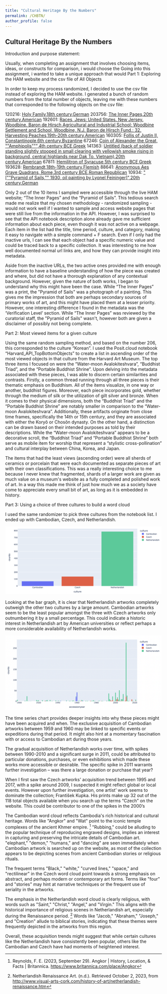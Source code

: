 ```yaml
---
title: "Cultural Heritage By the Numbers"
permalink: /CHBTN/
author_profile: false
---
```


## Cultural Heritage By the Numbers

Introduction and purpose statement: 

Usually, when completing an assignment that involves choosing items, ideas, or constructs for comparison, i would choose the 
Going into this assignment, i wanted to take a unique approach that would 
Part 1: Exploring the HAM website and the csv file of All Objects

In order to keep my process randomized, I decided to use the csv file instead of exploring the HAM website. I generated a bunch of random numbers from the total number of objects, leaving me with these numbers that corresponded to the following objects on the csv file: 

120216: [Holy Family,18th century,German](https://www.harvardartmuseums.org/collections/object/299295,https://nrs.harvard.edu/urn-3:HUAM:INV002077_dynmc)
203756: [The Inner Pages,20th century,American](https://www.harvardartmuseums.org/collections/object/250621)
192601: [Races, Jews: United States. New Jersey. Woodbine. Baron de Hirsch Agricultural and Industrial School: Woodbine Settlement and School, Woodbine, N.J. Baron de Hirsch Fund.: 32. Harvesting Peaches,19th-20th century,American](https://www.harvardartmuseums.org/collections/object/314695,https://nrs.harvard.edu/urn-3:HUAM:OCP19424_dynmc)
160305: [Follis of Justin II, Constantinople,6th century,Byzantine](https://www.harvardartmuseums.org/collections/object/196514,https://nrs.harvard.edu/urn-3:HUAM:COIN13167_dlvr)
67246: [Coin of Alexander the Great, ""Amphipolis""",4th century BCE,Greek](https://www.harvardartmuseums.org/collections/object/176706,https://nrs.harvard.edu/urn-3:HUAM:COIN06300_dlvr)
141363: [Untitled (back of soldier standing slightly stooped in small clearing with yellowish smoke rising in background, central highlands near Dak To, Vietnam),20th century,American](https://www.harvardartmuseums.org/collections/object/327592,https://nrs.harvard.edu/urn-3:HUAM:INV198116_dynmc)
67811: [Hemilitron of Syracuse,5th century BCE,Greek](https://www.harvardartmuseums.org/collections/object/177280,https://nrs.harvard.edu/urn-3:HUAM:COIN11062_dlvr)
193628: [Rembrandt,18th-19th century,Flemish](https://www.harvardartmuseums.org/collections/object/239525,https://nrs.harvard.edu/urn-3:HUAM:INV216598_dynmc)
88641: [Anonymous Aes Grave Quadrans, Rome,3rd century BCE,Roman Republican](https://www.harvardartmuseums.org/collections/object/180746,https://nrs.harvard.edu/urn-3:HUAM:COIN04981_dlvr)
10934: ["[""Pyramid of Sails,"" 1930, oil painting by Lyonel Feininger]",20th century,German](https://www.harvardartmuseums.org/collections/object/29383)

Only 2 out of the 10 items I sampled were accessible through the live HAM website; “The Inner Pages” and the “Pyramid of Sails”. This tedious search made me realize that my chosen methodology - randomized sampling - would not work well if I wanted to sample and access website pages that were still live from the information in the API. However, I was surprised to see that the API notebook description alone already gave me sufficient information about each piece, even though it was not active on a webpage. Each item in the list had the title, time period, culture, and category, making it easy to navigate with a simple command + F search. Even if I only had the inactive urls, I can see that each object had a specific numeric value and could be traced back to a specific collection. It was interesting to me how well documented normal url links are, and how they can provide insight into metadata.

Aside from the inactive URLs, the two active ones provided me with enough information to have a baseline understanding of how the piece was created and where, but did not have a thorough explanation of any contextual background. However, given the nature of both works, I began to understand why this might have been the case. While “The Inner Pages”  was a print, the "Pyramid of Sails" was a photograph of a painting. This gives me the impression that both are perhaps secondary sources of primary works of art, and this might have placed them at a lesser priority. However, one interesting difference I found in the metadata was the ‘Verification Level’ section. While “The Inner Pages” was reviewed by the curatorial staff, the "Pyramid of Sails" wasn't, however both are given a disclaimer of possibly not being complete.

Part 2: Most viewed items for a given culture

Using the same random sampling method, and based on the number 206, this corresponded to the culture “Korean”. I used the Posit.cloud notebook “Harvard_API_TopBottomObjects” to create a list in ascending order of the most viewed objects in that culture from the Harvard Art Museum. The top three items I focused on were the “Water-moon Avalokiteshvara”, “Buddhist Triad”, and the “Portable Buddhist Shrine”. Upon delving into the metadata associated with these pieces, I was able to discern certain similarities and contrasts. Firstly, a common thread running through all three pieces is their thematic emphasis on Buddhism. All of the items visualize, in one way or another, buddhist figures. Moreover, each piece incorporates gold, whether through the medium of silk or the utilization of gilt silver and bronze. When it comes to their physical dimensions, both the “Buddhist Triad” and the “Portable Buddhist Shrine” are notably smaller in comparison to the “Water-moon Avalokiteshvara”. Additionally, these artifacts originate from close time frames, specifically the 14th or 15th century, and they are associated with either the Koryŏ or Chosŏn dynasty. On the other hand, a distinction can be drawn based on their intended purposes as told by their descriptions. While the “Water-moon Avalokiteshvara” appears to be a decorative scroll, the “Buddhist Triad” and “Portable Buddhist Shrine” both serve as mobile item for worship that represent a “stylistic cross-pollination” and cultural interplay between China, Korea, and Japan.

The items that had the least views (ascending order) were all sherds of ceramics or porcelain that were each documented as separate pieces of art with their own classifications. This was a really interesting choice to me because I never knew that fragmented, shards of a larger work are given as much value on a museum's website as a fully completed and polished work of art. In a way this made me think of just how much we as a society have come to appreciate every small bit of art, as long as it is embedded in history.

Part 3: Using a choice of three cultures to build a word cloud

I used the same randomizer to pick three cultures from the notebook list. I ended up with Cambodian, Czech, and Netherlandish. 

![alt text](/assets/images/freqGraph.png)

Looking at the bar graph, it is clear that Netherlandish artworks completely outweigh the other two cultures by a large amount. Cambodian artworks seem to be the least popular amongst the three with Czech artworks only outnumbering it by a small percentage. This could indicate a historic interest in Netherlandish art by American universities or reflect perhaps a more considerable availability of Netherlandish works.

![alt text](/assets/images/timeSeries.png)

The time series chart provides deeper insights into why these pieces might have been acquired and when. The exclusive acquisition of Cambodian artworks between 1959 and 1960 may be linked to specific events or expeditions during that period. It might also hint at a momentary fascination with or access to Cambodian art during those years.

The gradual acquisition of Netherlandish works over time, with spikes between 1990-2010 and a significant surge in 2011, could be attributed to particular donations, purchases, or even exhibitions which made these works more accessible or desirable. The specific spike in 2011 warrants further investigation – was there a large donation or purchase that year?

When I first saw the Czech artworks' acquisition trend between 1995 and 2017, with a spike around 2009, I suspected it might reflect global or local events. However upon further investigation, one artist’ work seems to dominate the collection; František Kupka. His prints make up 32 out of the 118 total objects available when you search up the terms “Czech” on the website. This could be contributor to one of the spikes in the 2000’s 



The Cambodian word cloud reflects Cambodia's rich historical and cultural heritage. Words like "Angkor" and "Wat" point to the iconic temple complexes of the ancient Khmer empire. [^1] "Rubbing," could be alluding to the popular technique of reproducing engraved designs, implies an interest in capturing and preserving the intricate details of Cambodian art. "elephant," "demon," "humans," and "dancing" are seen immediately when Cambodian artwork is searched up on the website, as most of the collection appears to be depicting scenes from ancient Cambodian stories or religious rituals.

The frequent terms "Black," "white," "curved lines," "space," and "rectilinear" in the Czech word cloud point towards a strong emphasis on abstract, and perhaps modern or contemporary art forms. Terms like "four" and "stories" may hint at narrative techniques or the frequent use of seriality in the artworks.

The emphasis in the Netherlandish word cloud is clearly religious, with words such as "Saint," "Christ," "Angel," and "Virgin." This aligns with the historical importance of religious scenes in Netherlandish art, especially during the Renaissance period. [^2] Words like "Jacob," "Abraham," "Joseph," and "Creation" allude to biblical stories, indicating that these themes were frequently depicted in the artworks from this region.

Overall, these acquisition trends might suggest that while certain cultures like the Netherlandish have consistently been popular, others like the Cambodian and Czech have had moments of heightened interest.

[^1]: Reynolds, F. E. (2023, September 29). Angkor | History, Location, & Facts | Britannica. https://www.britannica.com/place/Angkor
[^2]: Netherlandish Renaissance Art. (n.d.). Retrieved October 2, 2023, from http://www.visual-arts-cork.com/history-of-art/netherlandish-renaissance.htm